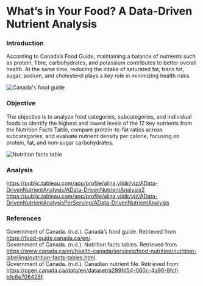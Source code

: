 # What’s in Your Food? A Data-Driven Nutrient Analysis

### Introduction
According to Canada’s Food Guide, maintaining a balance of nutrients such as protein, fibre, carbohydrates, and potassium contributes to better overall health. At the same time, reducing the intake of saturated fat, trans fat, sugar, sodium, and cholesterol plays a key role in minimizing health risks.

![Canada's food guide](https://github.com/yildiramdsa/nutrient_composition_of_common_foods_in_canada_analyzing_the_canadian_nutrient_file/blob/main/documents/vb-3.jpg)

### Objective
The objective is to analyze food categories, subcategories, and individual foods to identify the highest and lowest levels of the 12 key nutrients from the Nutrition Facts Table, compare protein-to-fat ratios across subcategories, and evaluate nutrient density per calorie, focusing on protein, fat, and non-sugar carbohydrates.

![Nutrition facts table](https://github.com/yildiramdsa/nutrient_composition_of_common_foods_in_canada_analyzing_the_canadian_nutrient_file/blob/main/documents/nutrition_facts_table.jpeg)

### Analysis
https://public.tableau.com/app/profile/alina.yildir/viz/AData-DrivenNutrientAnalysis/AData-DrivenNutrientAnalysis2
https://public.tableau.com/app/profile/alina.yildir/viz/AData-DrivenNutrientAnalysisPerServing/AData-DrivenNutrientAnalysis

### References
Government of Canada. (n.d.). Canada’s food guide. Retrieved from https://food-guide.canada.ca/en/.  
Government of Canada. (n.d.). Nutrition facts tables. Retrieved from https://www.canada.ca/en/health-canada/services/food-nutrition/nutrition-labelling/nutrition-facts-tables.html.  
Government of Canada. (n.d.). Canadian nutrient file. Retrieved from https://open.canada.ca/data/en/dataset/a289fd54-060c-4a96-9fcf-b1c6e706426f.
